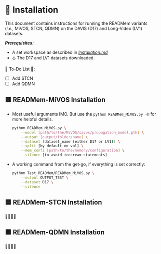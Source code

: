 # :blue_book: Installation

This document contains instructions for running the READMem variants (*i.e.,* MiVOS, STCN, QDMN) on the DAVIS (D17) and Long-Video (LV1) datasets.


***Prerequisites:***
- A set workspace as described in *[Installation.md](Installation.md)*
- :hotsprings: The D17 and LV1 datasets downloaded.

:construction: To-Do List :construction::
- [ ] Add STCN
- [ ] Add QDMN

## 🟥 READMem-MiVOS Installation
- Most useful arguments IMO. But use the ```python READMem_MiVOS.py -h``` for more helpful details.
  ```bash
  python READMem_MiVOS.py \
      --model [path/to/the/MiVOS/saves/propagation_model.pth] \
      --output [output/folder/name] \
      --dataset [dataset_name (either D17 or LV1)] \
      --split [by default on val] \
      --mem_confi [path/to/the/memory/configuration] \
      --silence [to avoid icecream statements]
  ```
- A working command from the get-go, if everything is set correctly:
  ```bash
  python Test_READMem/READMem_MiVOS.py \
      --output OUTPUT_TEST \
      --dataset D17 \
      --silence
  ```

## 🟦 READMem-STCN Installation <a name="STCN"></a>
:construction::construction::construction::construction:


## 🟧 READMem-QDMN Installation <a name="QDMN"></a>
:construction::construction::construction::construction:



